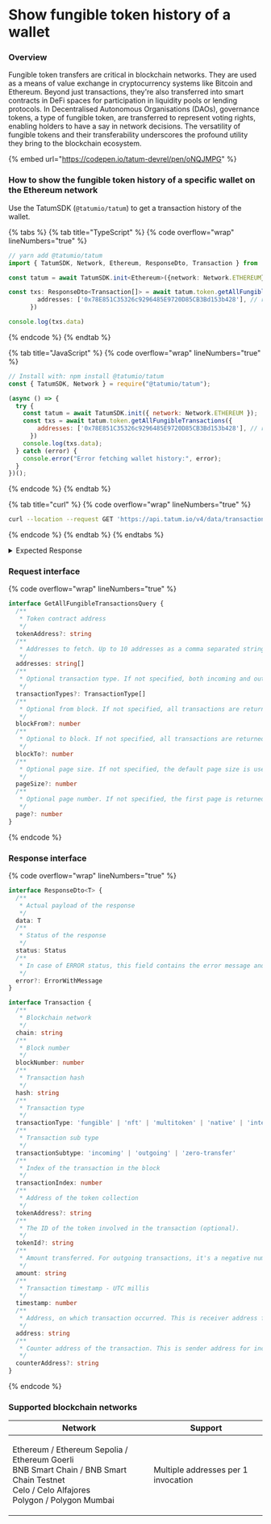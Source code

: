 # Show fungible token history of a wallet

### Overview

Fungible token transfers are critical in blockchain networks. They are used as a means of value exchange in cryptocurrency systems like Bitcoin and Ethereum. Beyond just transactions, they're also transferred into smart contracts in DeFi spaces for participation in liquidity pools or lending protocols. In Decentralised Autonomous Organisations (DAOs), governance tokens, a type of fungible token, are transferred to represent voting rights, enabling holders to have a say in network decisions. The versatility of fungible tokens and their transferability underscores the profound utility they bring to the blockchain ecosystem.

{% embed url="https://codepen.io/tatum-devrel/pen/oNQJMPG" %}

### How to show the fungible token history of a specific wallet on the Ethereum network

Use the TatumSDK (`@tatumio/tatum`) to get a transaction history of the wallet.

{% tabs %}
{% tab title="TypeScript" %}
{% code overflow="wrap" lineNumbers="true" %}
```typescript
// yarn add @tatumio/tatum
import { TatumSDK, Network, Ethereum, ResponseDto, Transaction } from '@tatumio/tatum'

const tatum = await TatumSDK.init<Ethereum>({network: Network.ETHEREUM})

const txs: ResponseDto<Transaction[]> = await tatum.token.getAllFungibleTransactions({
        addresses: ['0x78E851C35326c9296485E9720D85CB3Bd153b428'], // replace with your address
      })

console.log(txs.data)
```
{% endcode %}
{% endtab %}

{% tab title="JavaScript" %}
{% code overflow="wrap" lineNumbers="true" %}
```javascript
// Install with: npm install @tatumio/tatum
const { TatumSDK, Network } = require("@tatumio/tatum");

(async () => {
  try {
    const tatum = await TatumSDK.init({ network: Network.ETHEREUM });
    const txs = await tatum.token.getAllFungibleTransactions({
        addresses: ['0x78E851C35326c9296485E9720D85CB3Bd153b428'], // replace with your address
      })
    console.log(txs.data);
  } catch (error) {
    console.error("Error fetching wallet history:", error);
  }
})();
```
{% endcode %}
{% endtab %}

{% tab title="curl" %}
{% code overflow="wrap" lineNumbers="true" %}
```bash
curl --location --request GET 'https://api.tatum.io/v4/data/transactions?addresses=0x78E851C35326c9296485E9720D85CB3Bd153b428&chain=ethereum&transactionTypes=fungible'
```
{% endcode %}
{% endtab %}
{% endtabs %}

<details>

<summary>Expected Response</summary>

```json5
[
  {
    "chain":"ethereum-mainnet",
    "blockNumber":17463011,
    "hash":"0x3509d471bf8362f4bffcfec8d27b0d1d6af3d3520dbd72f2aad61cfb8e22417f",
    "transactionType":"fungible",
    "transactionIndex":60,
    "tokenAddress":"0xdac17f958d2ee523a2206206994597c13d831ec7",
    "amount":"3900",
    "timestamp":1686561155000,
    "address":"0x78e851c35326c9296485e9720d85cb3bd153b428",
    "counterAddress":"0x54157126f10ed5019ab2785cd8f1ced207d10346",
    "transactionSubtype":"incoming"
  }
]
```

</details>

### Request interface

{% code overflow="wrap" lineNumbers="true" %}
```typescript
interface GetAllFungibleTransactionsQuery {
  /**
   * Token contract address
   */
  tokenAddress?: string
  /**
   * Addresses to fetch. Up to 10 addresses as a comma separated string.
   */
  addresses: string[]
  /**
   * Optional transaction type. If not specified, both incoming and outgoing transactions are returned.
   */
  transactionTypes?: TransactionType[]
  /**
   * Optional from block. If not specified, all transactions are returned from the beginning of the blockchain.
   */
  blockFrom?: number
  /**
   * Optional to block. If not specified, all transactions are returned up till now.
   */
  blockTo?: number
  /**
   * Optional page size. If not specified, the default page size is used, which is 10.
   */
  pageSize?: number
  /**
   * Optional page number. If not specified, the first page is returned.
   */
  page?: number
}
```
{% endcode %}

### Response interface

{% code overflow="wrap" lineNumbers="true" %}
```typescript
interface ResponseDto<T> {
  /**
   * Actual payload of the response
   */
  data: T
  /**
   * Status of the response
   */
  status: Status
  /**
   * In case of ERROR status, this field contains the error message and detailed description
   */
  error?: ErrorWithMessage
}

interface Transaction {
  /**
   * Blockchain network
   */
  chain: string
  /**
   * Block number
   */
  blockNumber: number
  /**
   * Transaction hash
   */
  hash: string
  /**
   * Transaction type
   */
  transactionType: 'fungible' | 'nft' | 'multitoken' | 'native' | 'internal'
  /**
   * Transaction sub type
   */
  transactionSubtype: 'incoming' | 'outgoing' | 'zero-transfer'
  /**
   * Index of the transaction in the block
   */
  transactionIndex: number
  /**
   * Address of the token collection
   */
  tokenAddress?: string
  /**
   * The ID of the token involved in the transaction (optional).
   */
  tokenId?: string
  /**
   * Amount transferred. For outgoing transactions, it's a negative number. For zero-transfer transactions, it's always 0. For incoming transactions, it's a positive number.
   */
  amount: string
  /**
   * Transaction timestamp - UTC millis
   */
  timestamp: number
  /**
   * Address, on which transaction occurred. This is receiver address for incoming transactions and sender address for outgoing transactions.
   */
  address: string
  /**
   * Counter address of the transaction. This is sender address for incoming transactions on `address` and receiver address for outgoing transactions on `address`.
   */
  counterAddress?: string
}
```
{% endcode %}

### Supported blockchain networks

| Network                                                                                                                                                | Support                             |
| ------------------------------------------------------------------------------------------------------------------------------------------------------ | ----------------------------------- |
| <p>Ethereum / Ethereum Sepolia / Ethereum Goerli<br>BNB Smart Chain / BNB Smart Chain Testnet<br>Celo / Celo Alfajores<br>Polygon / Polygon Mumbai</p> | Multiple addresses per 1 invocation |
